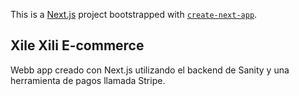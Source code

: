 This is a [Next.js](https://nextjs.org/) project bootstrapped with [`create-next-app`](https://github.com/vercel/next.js/tree/canary/packages/create-next-app).

## Xile Xili E-commerce

Webb app creado con Next.js utilizando el backend de Sanity y una herramienta de pagos llamada Stripe.



